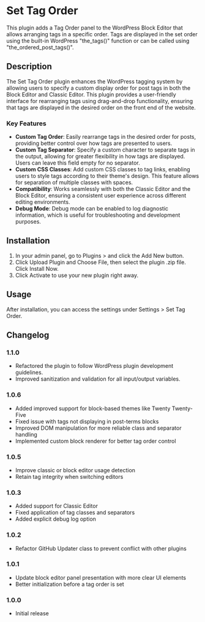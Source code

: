 # Set Tag Order

This plugin adds a Tag Order panel to the WordPress Block Editor that allows arranging tags in a specific order. Tags are displayed in the set order using the built-in WordPress "the_tags()" function or can be called using "the_ordered_post_tags()".

## Description

The Set Tag Order plugin enhances the WordPress tagging system by allowing users to specify a custom display order for post tags in both the Block Editor and Classic Editor. This plugin provides a user-friendly interface for rearranging tags using drag-and-drop functionality, ensuring that tags are displayed in the desired order on the front end of the website.

### Key Features

* **Custom Tag Order**: Easily rearrange tags in the desired order for posts, providing better control over how tags are presented to users.
* **Custom Tag Separator**: Specify a custom character to separate tags in the output, allowing for greater flexibility in how tags are displayed. Users can leave this field empty for no separator.
* **Custom CSS Classes**: Add custom CSS classes to tag links, enabling users to style tags according to their theme's design. This feature allows for separation of multiple classes with spaces.
* **Compatibility**: Works seamlessly with both the Classic Editor and the Block Editor, ensuring a consistent user experience across different editing environments.
* **Debug Mode**: Debug mode can be enabled to log diagnostic information, which is useful for troubleshooting and development purposes.

## Installation

1. In your admin panel, go to Plugins > and click the Add New button.
2. Click Upload Plugin and Choose File, then select the plugin .zip file. Click Install Now.
3. Click Activate to use your new plugin right away.

## Usage

After installation, you can access the settings under Settings > Set Tag Order.

## Changelog

### 1.1.0
* Refactored the plugin to follow WordPress plugin development guidelines.
* Improved sanitization and validation for all input/output variables.

### 1.0.6
* Added improved support for block-based themes like Twenty Twenty-Five
* Fixed issue with tags not displaying in post-terms blocks
* Improved DOM manipulation for more reliable class and separator handling
* Implemented custom block renderer for better tag order control

### 1.0.5
* Improve classic or block editor usage detection
* Retain tag integrity when switching editors

### 1.0.3
* Added support for Classic Editor
* Fixed application of tag classes and separators
* Added explicit debug log option

### 1.0.2 
* Refactor GitHub Updater class to prevent conflict with other plugins

### 1.0.1 
* Update block editor panel presentation with more clear UI elements
* Better initialization before a tag order is set

### 1.0.0 
* Initial release